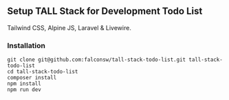 ## Setup TALL Stack for Development Todo List

Tailwind CSS, Alpine JS, Laravel & Livewire.

### Installation

```
git clone git@github.com:falconsw/tall-stack-todo-list.git tall-stack-todo-list
cd tall-stack-todo-list
composer install
npm install
npm run dev
```
